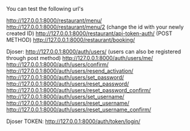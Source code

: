 You can test the following url's

http://127.0.0.1:8000/restaurant/menu/       
http://127.0.0.1:8000/restaurant/menu/2     (change the id with your newly created ID)
http://127.0.0.1:8000/restaurant/api-token-auth/ (POST METHOD)
http://127.0.0.1:8000/restaurant/booking/ 

Djoser:
http://127.0.0.1:8000/auth/users/   (users can also be registered through post method)
http://127.0.0.1:8000/auth/users/me/
http://127.0.0.1:8000/auth/users/confirm/
http://127.0.0.1:8000/auth/users/resend_activation/
http://127.0.0.1:8000/auth/users/set_password/
http://127.0.0.1:8000/auth/users/reset_password/
http://127.0.0.1:8000/auth/users/reset_password_confirm/
http://127.0.0.1:8000/auth/users/set_username/
http://127.0.0.1:8000/auth/users/reset_username/
http://127.0.0.1:8000/auth/users/reset_username_confirm/

Djoser TOKEN:
http://127.0.0.1:8000/auth/token/login/
